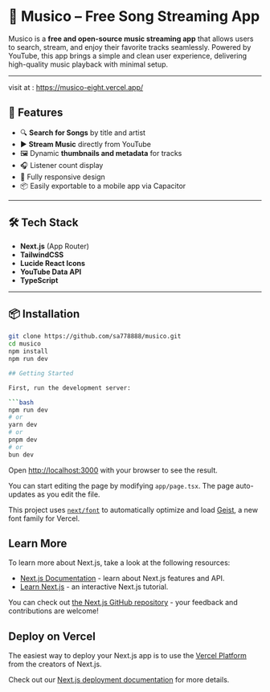 # 🎵 Musico – Free Song Streaming App

Musico is a **free and open-source music streaming app** that allows users to search, stream, and enjoy their favorite tracks seamlessly. Powered by YouTube, this app brings a simple and clean user experience, delivering high-quality music playback with minimal setup.

---
visit at : https://musico-eight.vercel.app/
## 🚀 Features

- 🔍 **Search for Songs** by title and artist  
- ▶️ **Stream Music** directly from YouTube  
- 🖼️ Dynamic **thumbnails and metadata** for tracks  
- 🎧 Listener count display  
- 📱 Fully responsive design  
- 📦 Easily exportable to a mobile app via Capacitor

---

## 🛠️ Tech Stack

- **Next.js** (App Router)
- **TailwindCSS**
- **Lucide React Icons**
- **YouTube Data API**
- **TypeScript**

---

## 📦 Installation

```bash
git clone https://github.com/sa778888/musico.git
cd musico
npm install
npm run dev

## Getting Started

First, run the development server:

```bash
npm run dev
# or
yarn dev
# or
pnpm dev
# or
bun dev
```

Open [http://localhost:3000](http://localhost:3000) with your browser to see the result.

You can start editing the page by modifying `app/page.tsx`. The page auto-updates as you edit the file.

This project uses [`next/font`](https://nextjs.org/docs/app/building-your-application/optimizing/fonts) to automatically optimize and load [Geist](https://vercel.com/font), a new font family for Vercel.

## Learn More

To learn more about Next.js, take a look at the following resources:

- [Next.js Documentation](https://nextjs.org/docs) - learn about Next.js features and API.
- [Learn Next.js](https://nextjs.org/learn) - an interactive Next.js tutorial.

You can check out [the Next.js GitHub repository](https://github.com/vercel/next.js) - your feedback and contributions are welcome!

## Deploy on Vercel

The easiest way to deploy your Next.js app is to use the [Vercel Platform](https://vercel.com/new?utm_medium=default-template&filter=next.js&utm_source=create-next-app&utm_campaign=create-next-app-readme) from the creators of Next.js.

Check out our [Next.js deployment documentation](https://nextjs.org/docs/app/building-your-application/deploying) for more details.
